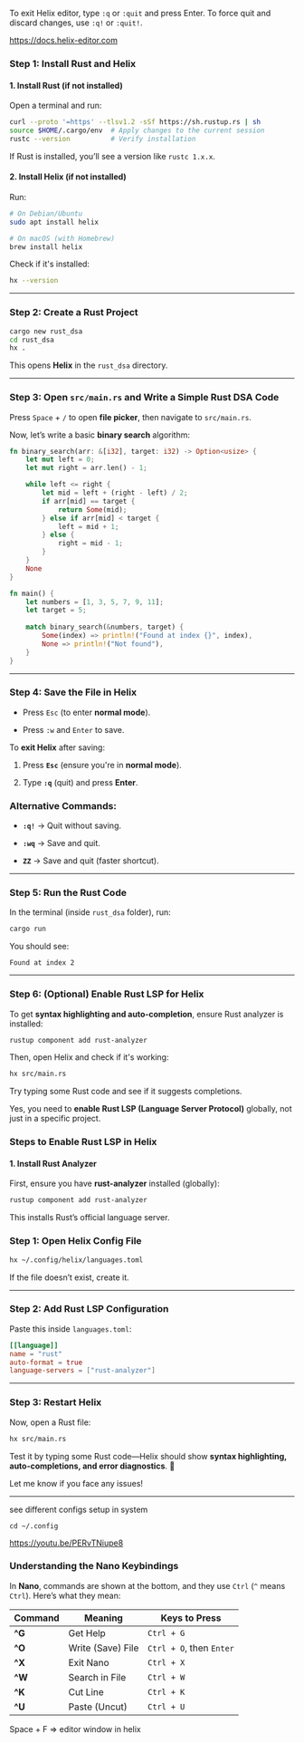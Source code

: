 

To exit Helix editor, type `:q` or `:quit` and press Enter. To force quit and discard changes, use `:q!` or `:quit!`.


https://docs.helix-editor.com




### **Step 1: Install Rust and Helix**

#### **1. Install Rust (if not installed)**

Open a terminal and run:

```sh
curl --proto '=https' --tlsv1.2 -sSf https://sh.rustup.rs | sh
source $HOME/.cargo/env  # Apply changes to the current session
rustc --version          # Verify installation
```

If Rust is installed, you’ll see a version like `rustc 1.x.x`.

#### **2. Install Helix (if not installed)**

Run:

```sh
# On Debian/Ubuntu
sudo apt install helix

# On macOS (with Homebrew)
brew install helix
```

Check if it's installed:

```sh
hx --version
```

---

### **Step 2: Create a Rust Project**

```sh
cargo new rust_dsa
cd rust_dsa
hx .
```

This opens **Helix** in the `rust_dsa` directory.

---

### **Step 3: Open `src/main.rs` and Write a Simple Rust DSA Code**

Press `Space` + `/` to open **file picker**, then navigate to `src/main.rs`.

Now, let’s write a basic **binary search** algorithm:

```rust
fn binary_search(arr: &[i32], target: i32) -> Option<usize> {
    let mut left = 0;
    let mut right = arr.len() - 1;

    while left <= right {
        let mid = left + (right - left) / 2;
        if arr[mid] == target {
            return Some(mid);
        } else if arr[mid] < target {
            left = mid + 1;
        } else {
            right = mid - 1;
        }
    }
    None
}

fn main() {
    let numbers = [1, 3, 5, 7, 9, 11];
    let target = 5;
    
    match binary_search(&numbers, target) {
        Some(index) => println!("Found at index {}", index),
        None => println!("Not found"),
    }
}
```

---

### **Step 4: Save the File in Helix**

- Press `Esc` (to enter **normal mode**).
    
- Press `:w` and `Enter` to save.
    

To **exit Helix** after saving:

1. Press **`Esc`** (ensure you're in **normal mode**).
    
2. Type **`:q`** (quit) and press **Enter**.
    

### Alternative Commands:

- **`:q!`** → Quit without saving.
    
- **`:wq`** → Save and quit.
    
- **`ZZ`** → Save and quit (faster shortcut).
    


---

### **Step 5: Run the Rust Code**

In the terminal (inside `rust_dsa` folder), run:

```sh
cargo run
```

You should see:

```
Found at index 2
```

---

### **Step 6: (Optional) Enable Rust LSP for Helix**

To get **syntax highlighting and auto-completion**, ensure Rust analyzer is installed:

```sh
rustup component add rust-analyzer
```

Then, open Helix and check if it's working:

```sh
hx src/main.rs
```

Try typing some Rust code and see if it suggests completions.


Yes, you need to **enable Rust LSP (Language Server Protocol)** globally, not just in a specific project.

### **Steps to Enable Rust LSP in Helix**

#### **1. Install Rust Analyzer**

First, ensure you have **rust-analyzer** installed (globally):

```sh
rustup component add rust-analyzer
```

This installs Rust’s official language server.

### **Step 1: Open Helix Config File**

```sh
hx ~/.config/helix/languages.toml
```

If the file doesn’t exist, create it.

---

### **Step 2: Add Rust LSP Configuration**

Paste this inside `languages.toml`:

```toml
[[language]]
name = "rust"
auto-format = true
language-servers = ["rust-analyzer"]
```

---

### **Step 3: Restart Helix**

Now, open a Rust file:

```sh
hx src/main.rs
```

Test it by typing some Rust code—Helix should show **syntax highlighting, auto-completions, and error diagnostics**. 🚀

Let me know if you face any issues!


---



see different configs setup in system

```
cd ~/.config
```



https://youtu.be/PERvTNiupe8


### **Understanding the Nano Keybindings**

In **Nano**, commands are shown at the bottom, and they use `Ctrl` (`^` means `Ctrl`). Here’s what they mean:

|Command|Meaning|Keys to Press|
|---|---|---|
|**^G**|Get Help|`Ctrl + G`|
|**^O**|Write (Save) File|`Ctrl + O`, then `Enter`|
|**^X**|Exit Nano|`Ctrl + X`|
|**^W**|Search in File|`Ctrl + W`|
|**^K**|Cut Line|`Ctrl + K`|
|**^U**|Paste (Uncut)|`Ctrl + U`|





Space + F => editor window in helix


